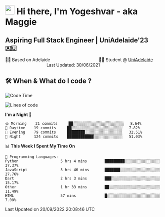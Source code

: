 <h1><img src="https://emojis.slackmojis.com/emojis/images/1531849430/4246/blob-sunglasses.gif?1531849430" width="30"/> Hi there, I'm Yogeshvar - aka Maggie</h1>

## Aspiring Full Stack Engineer | UniAdelaide'23 🇦🇺  
🏂🏻  Based on Adelaide &nbsp;&nbsp;&nbsp;&nbsp;&nbsp;&nbsp;&nbsp;&nbsp;&nbsp;&nbsp;&nbsp;&nbsp;&nbsp;&nbsp;&nbsp;&nbsp;&nbsp;&nbsp;&nbsp;&nbsp;&nbsp;&nbsp;&nbsp;&nbsp;&nbsp;&nbsp;&nbsp;&nbsp;&nbsp;&nbsp;&nbsp;&nbsp;&nbsp;&nbsp;&nbsp;&nbsp;&nbsp;&nbsp;&nbsp;👨‍💻 Student @ [UniAdelaide](https://www.adelaide.edu.au)   &nbsp;&nbsp;&nbsp;&nbsp;&nbsp;&nbsp;&nbsp;&nbsp;&nbsp;&nbsp;&nbsp;&nbsp;&nbsp;&nbsp;&nbsp;&nbsp;&nbsp;&nbsp;&nbsp;&nbsp;&nbsp;&nbsp;&nbsp;&nbsp;&nbsp;&nbsp;&nbsp;&nbsp;&nbsp;&nbsp;&nbsp;&nbsp; &nbsp;Last Updated: 30/06/2021

## 🛠 When & What do I code ?  

<!--START_SECTION:waka-->
![Code Time](http://img.shields.io/badge/Code%20Time-1%2C781%20hrs%2019%20mins-blue)

![Lines of code](https://img.shields.io/badge/From%20Hello%20World%20I%27ve%20Written-2%20Million%20lines%20of%20code-blue)

**I'm a Night 🦉** 

```text
🌞 Morning    21 commits     ██░░░░░░░░░░░░░░░░░░░░░░░   8.64% 
🌆 Daytime    19 commits     ██░░░░░░░░░░░░░░░░░░░░░░░   7.82% 
🌃 Evening    79 commits     ████████░░░░░░░░░░░░░░░░░   32.51% 
🌙 Night      124 commits    ████████████░░░░░░░░░░░░░   51.03%

```


📊 **This Week I Spent My Time On** 

```text
💬 Programming Languages: 
Python                   5 hrs 4 mins        █████████░░░░░░░░░░░░░░░░   37.37% 
JavaScript               3 hrs 46 mins       ███████░░░░░░░░░░░░░░░░░░   27.76% 
Dart                     2 hrs 3 mins        ███░░░░░░░░░░░░░░░░░░░░░░   15.17% 
Other                    1 hr 33 mins        ██░░░░░░░░░░░░░░░░░░░░░░░   11.49% 
HTML                     57 mins             █░░░░░░░░░░░░░░░░░░░░░░░░   7.08%

```


 Last Updated on 20/09/2022 20:08:46 UTC
<!--END_SECTION:waka-->
